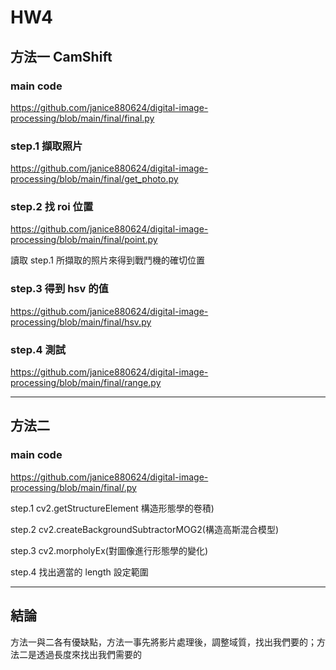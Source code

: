# HW4
## 方法一 CamShift
### main code
https://github.com/janice880624/digital-image-processing/blob/main/final/final.py

### step.1 擷取照片
https://github.com/janice880624/digital-image-processing/blob/main/final/get_photo.py

### step.2 找 roi 位置
https://github.com/janice880624/digital-image-processing/blob/main/final/point.py

讀取 step.1 所擷取的照片來得到戰鬥機的確切位置

### step.3 得到 hsv 的值
https://github.com/janice880624/digital-image-processing/blob/main/final/hsv.py

### step.4 測試
https://github.com/janice880624/digital-image-processing/blob/main/final/range.py

---

## 方法二
### main code
https://github.com/janice880624/digital-image-processing/blob/main/final/.py

step.1 cv2.getStructureElement 構造形態學的卷積) 

step.2 cv2.createBackgroundSubtractorMOG2(構造高斯混合模型) 

step.3 cv2.morpholyEx(對圖像進行形態學的變化)

step.4 找出適當的 length 設定範圍

---

## 結論
方法一與二各有優缺點，方法一事先將影片處理後，調整域質，找出我們要的；方法二是透過長度來找出我們需要的